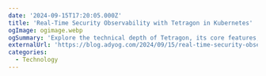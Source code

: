 ```yaml
---
date: '2024-09-15T17:20:05.000Z'
title: 'Real-Time Security Observability with Tetragon in Kubernetes'
ogImage: ogimage.webp
ogSummary: 'Explore the technical depth of Tetragon, its core features, real-world use cases, how eBPF transforms security monitoring, and best practices for deploying Tetragon in Kubernetes environments'
externalUrl: 'https://blog.adyog.com/2024/09/15/real-time-security-observability-with-tetragon-in-kubernetes/'
categories:
  - Technology
---
```

